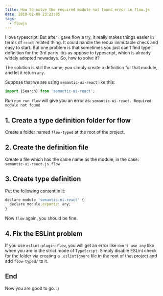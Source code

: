 ```yaml
---
title: How to solve the required module not found error in flow.js
date: 2018-02-09 23:23:05
tags:
  - flowjs
---
```


I love typescript. But after I gave flow a try, it really makes things easier in terms of `react` related thing. It could handle the redux immutable check and easy to start. But one problem is that sometimes you just can't find type definition for the 3rd party libs as oppose to typescript, which is already widely adopted nowadays. So, how to solve it?

<!--more-->

The solution is still the same, you simply create a definition for that module, and let it return `any`.

Suppose that we are using `semantic-ui-react` like this:

```javascript
import {Search} from 'semantic-ui-react';
```

Run `npm run flow` will give you an error as: `semantic-ui-react. Required module not found`

## 1. Create a type definition folder for flow

Create a folder named `flow-typed` at the root of the project.

## 2. Create the definition file

Create a file which has the same name as the module, in the case: `semantic-ui-react.js.flow`

## 3. Create type definition

Put the following content in it:

```javascript
declare module 'semantic-ui-react' {
  declare module.exports: any;
}
```

Now `flow` again, you should be fine.

## 4. Fix the ESLint problem

If you use `eslint-plugin-flow`, you will get an error like `don't use any` like when you are in the strict mode of `TypeScript`. Simply disable ESLint check for the folder via creating a `.eslintignore` file in the root of that project and add `flow-typed/` to it.

## End

Now you are good to go. :)